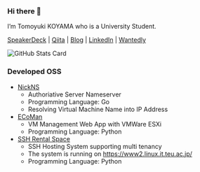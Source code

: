 ### Hi there 👋

I’m Tomoyuki KOYAMA who is a University Student.

[SpeakerDeck](https://speakerdeck.com/tomoyk) | [Qiita](https://qiita.com/tomoyk) | [Blog](https://blog.koyama.me/) | [LinkedIn](https://www.linkedin.com/in/tomoyuki-koyama/) | [Wantedly](https://www.wantedly.com/users/18399304)

![GitHub Stats Card](https://github-readme-stats.vercel.app/api?username=tomoyk)

### Developed OSS

- [NickNS](https://github.com/cdsl-research/nickns)
  - Authoriative Server Nameserver
  - Programming Language: Go
  - Resolving Virtual Machine Name into IP Address
- [ECoMan](https://github.com/cdsl-research/ecoman)
  - VM Management Web App with VMWare ESXi
  - Programming Language: Python
- [SSH Rental Space](https://github.com/tomoyk/ssh-rental-space)
  - SSH Hosting System supporting multi tenancy
  - The system is running on https://www2.linux.it.teu.ac.jp/
  - Programming Language: Python
